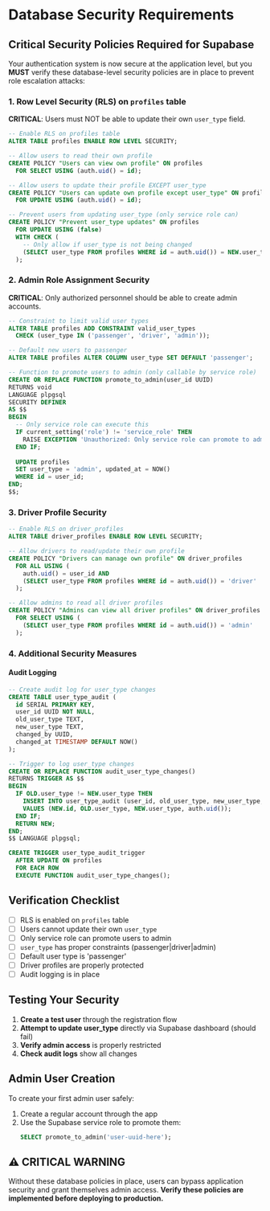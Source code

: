 # Database Security Requirements

## Critical Security Policies Required for Supabase

Your authentication system is now secure at the application level, but you **MUST** verify these database-level security policies are in place to prevent role escalation attacks:

### 1. Row Level Security (RLS) on `profiles` table

**CRITICAL**: Users must NOT be able to update their own `user_type` field.

```sql
-- Enable RLS on profiles table
ALTER TABLE profiles ENABLE ROW LEVEL SECURITY;

-- Allow users to read their own profile
CREATE POLICY "Users can view own profile" ON profiles
  FOR SELECT USING (auth.uid() = id);

-- Allow users to update their profile EXCEPT user_type
CREATE POLICY "Users can update own profile except user_type" ON profiles
  FOR UPDATE USING (auth.uid() = id);

-- Prevent users from updating user_type (only service role can)
CREATE POLICY "Prevent user_type updates" ON profiles
  FOR UPDATE USING (false) 
  WITH CHECK (
    -- Only allow if user_type is not being changed
    (SELECT user_type FROM profiles WHERE id = auth.uid()) = NEW.user_type
  );
```

### 2. Admin Role Assignment Security

**CRITICAL**: Only authorized personnel should be able to create admin accounts.

```sql
-- Constraint to limit valid user types
ALTER TABLE profiles ADD CONSTRAINT valid_user_types 
  CHECK (user_type IN ('passenger', 'driver', 'admin'));

-- Default new users to passenger
ALTER TABLE profiles ALTER COLUMN user_type SET DEFAULT 'passenger';

-- Function to promote users to admin (only callable by service role)
CREATE OR REPLACE FUNCTION promote_to_admin(user_id UUID)
RETURNS void
LANGUAGE plpgsql
SECURITY DEFINER
AS $$
BEGIN
  -- Only service role can execute this
  IF current_setting('role') != 'service_role' THEN
    RAISE EXCEPTION 'Unauthorized: Only service role can promote to admin';
  END IF;
  
  UPDATE profiles 
  SET user_type = 'admin', updated_at = NOW()
  WHERE id = user_id;
END;
$$;
```

### 3. Driver Profile Security

```sql
-- Enable RLS on driver_profiles
ALTER TABLE driver_profiles ENABLE ROW LEVEL SECURITY;

-- Allow drivers to read/update their own profile
CREATE POLICY "Drivers can manage own profile" ON driver_profiles
  FOR ALL USING (
    auth.uid() = user_id AND 
    (SELECT user_type FROM profiles WHERE id = auth.uid()) = 'driver'
  );

-- Allow admins to read all driver profiles
CREATE POLICY "Admins can view all driver profiles" ON driver_profiles
  FOR SELECT USING (
    (SELECT user_type FROM profiles WHERE id = auth.uid()) = 'admin'
  );
```

### 4. Additional Security Measures

#### Audit Logging
```sql
-- Create audit log for user_type changes
CREATE TABLE user_type_audit (
  id SERIAL PRIMARY KEY,
  user_id UUID NOT NULL,
  old_user_type TEXT,
  new_user_type TEXT,
  changed_by UUID,
  changed_at TIMESTAMP DEFAULT NOW()
);

-- Trigger to log user_type changes
CREATE OR REPLACE FUNCTION audit_user_type_changes()
RETURNS TRIGGER AS $$
BEGIN
  IF OLD.user_type != NEW.user_type THEN
    INSERT INTO user_type_audit (user_id, old_user_type, new_user_type, changed_by)
    VALUES (NEW.id, OLD.user_type, NEW.user_type, auth.uid());
  END IF;
  RETURN NEW;
END;
$$ LANGUAGE plpgsql;

CREATE TRIGGER user_type_audit_trigger
  AFTER UPDATE ON profiles
  FOR EACH ROW
  EXECUTE FUNCTION audit_user_type_changes();
```

## Verification Checklist

- [ ] RLS is enabled on `profiles` table
- [ ] Users cannot update their own `user_type`
- [ ] Only service role can promote users to admin
- [ ] `user_type` has proper constraints (passenger|driver|admin)
- [ ] Default user type is 'passenger'
- [ ] Driver profiles are properly protected
- [ ] Audit logging is in place

## Testing Your Security

1. **Create a test user** through the registration flow
2. **Attempt to update user_type** directly via Supabase dashboard (should fail)
3. **Verify admin access** is properly restricted
4. **Check audit logs** show all changes

## Admin User Creation

To create your first admin user safely:

1. Create a regular account through the app
2. Use the Supabase service role to promote them:
   ```sql
   SELECT promote_to_admin('user-uuid-here');
   ```

## ⚠️ CRITICAL WARNING

Without these database policies in place, users can bypass application security and grant themselves admin access. **Verify these policies are implemented before deploying to production.**